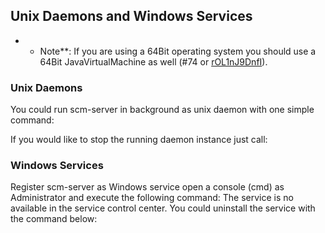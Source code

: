 Unix Daemons and Windows Services
---------------------------------

-   -   Note\*\*: If you are using a 64Bit operating system you should
        use a 64Bit JavaVirtualMachine as well (\#74 or
        [rOL1nJ9DnfI](https://groups.google.com/forum/?fromgroups#!topic/scmmanager/rOL1nJ9DnfI "wikilink")).

### Unix Daemons

You could run scm-server in background as unix daemon with one simple
command:

If you would like to stop the running daemon instance just call:

### Windows Services

Register scm-server as Windows service open a console (cmd) as
Administrator and execute the following command: The service is no
available in the service control center. You could uninstall the service
with the command below:
